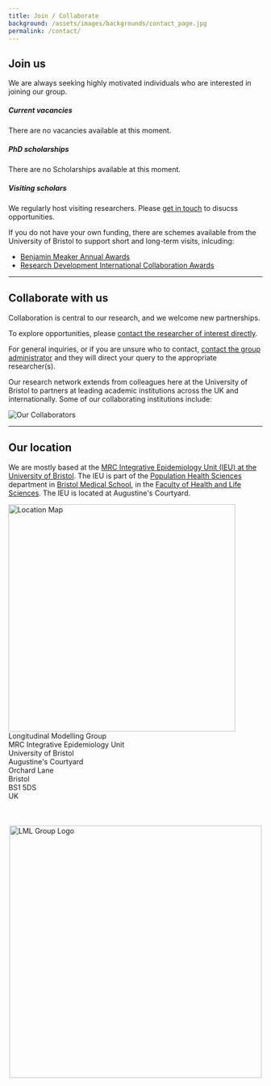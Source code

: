 ```yaml
---
title: Join / Collaborate
background: /assets/images/backgrounds/contact_page.jpg
permalink: /contact/
---
```


## Join us

We are always seeking highly motivated individuals who are interested in joining our group. 

##### Current vacancies

There are no vacancies available at this moment.

##### PhD scholarships

There are no Scholarships available at this moment.

##### Visiting scholars

We regularly host visiting researchers. Please <a href="mailto:grp-lmod@groups.bristol.ac.uk">get in touch</a> to disucss opportunities. 

If you do not have your own funding, there are schemes available from the University of Bristol to support short and long-term visits, inlcuding:
* [Benjamin Meaker Annual Awards](https://www.bristol.ac.uk/international-research-development/funding-opportunities/bmaa/)
* [Research Development International Collaboration Awards](https://www.bristol.ac.uk/international-research-development/funding-opportunities/rdica/)

<hr class="purple-line">

## Collaborate with us

Collaboration is central to our research, and we welcome new partnerships. 

To explore opportunities, please <a href="{{ site.baseurl }}/people/">contact the researcher of interest directly</a>. 

For general inquiries, or if you are unsure who to contact, <a href="mailto:grp-lmod@groups.bristol.ac.uk">contact the group administrator</a> and they will direct your query to the appropriate researcher(s).

Our research network extends from colleagues here at the University of Bristol to partners at leading academic institutions across the UK and internationally. Some of our collaborating institutions include:

<div class="container my-5">
  <img src="{{ site.url }}{{ site.baseurl }}/assets/images/contact/collabs.jpg" alt="Our Collaborators" class="img-fluid">
</div>

<hr class="purple-line">

## Our location

We are mostly based at the [MRC Integrative Epidemiology Unit (IEU) at the University of Bristol](https://www.bristol.ac.uk/integrative-epidemiology/). The IEU is part of the [Population Health Sciences](https://www.bristol.ac.uk/medical-school/research/population-health-sciences/) department in [Bristol Medical School](https://www.bristol.ac.uk/medical-school/), in the [Faculty of Health and Life Sciences](https://www.bristol.ac.uk/health-life-sciences/). The IEU is located at Augustine's Courtyard.

<div class="location-details">
    <img src="{{ site.url }}{{ site.baseurl }}/assets/images/contact/location.jpg" alt="Location Map" style="width: 450px; margin-right: 20px;">
    <div class="address-block">
        Longitudinal Modelling Group<br>
        MRC Integrative Epidemiology Unit<br>
        University of Bristol<br>
        Augustine's Courtyard<br>
        Orchard Lane<br>
        Bristol<br>
        BS1 5DS<br>
        UK
    </div>
</div>

<div style="height: 50px;"></div> <img src="{{ site.url }}{{ site.baseurl }}/assets/images/lmg_logo.jpg" alt="LML Group Logo" style="width: 500px; display: block; margin: 0 auto;">